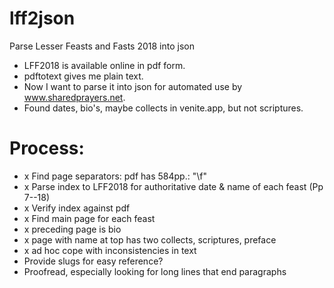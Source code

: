 # lff2json
Parse Lesser Feasts and Fasts 2018 into json

- LFF2018 is available online in pdf form.
- pdftotext gives me plain text.
- Now I want to parse it into json for automated use by www.sharedprayers.net.
- Found dates, bio's, maybe collects in venite.app, but not scriptures.

# Process:
- x Find page separators: pdf has 584pp.: "\f"
- x Parse index to LFF2018 for authoritative date & name of each feast (Pp 7--18)
- x Verify index against pdf
- x Find main page for each feast
- x preceding page is bio
- x page with name at top has two collects, scriptures, preface
- x ad hoc cope with inconsistencies in text
- Provide slugs for easy reference?
- Proofread, especially looking for long lines that end paragraphs
